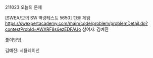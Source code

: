 211023 오늘의 문제

[SWEA/모의 SW 역량테스트 5650] 핀볼 게임 https://swexpertacademy.com/main/code/problem/problemDetail.do?contestProbId=AWXRF8s6ezEDFAUo 참여자: 김예진

풀이방법

김예진: 시뮬레이션
